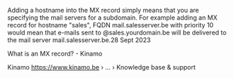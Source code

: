 Adding a hostname into the MX record simply means that you are specifying the mail servers for a subdomain. For example adding an MX record for hostname "sales", FQDN mail.salesserver.be with priority 10 would mean that e-mails sent to @sales.yourdomain.be will be delivered to the mail server mail.salesserver.be.28 Sept 2023

What is an MX record? - Kinamo

Kinamo
https://www.kinamo.be › ... › Knowledge base & support
